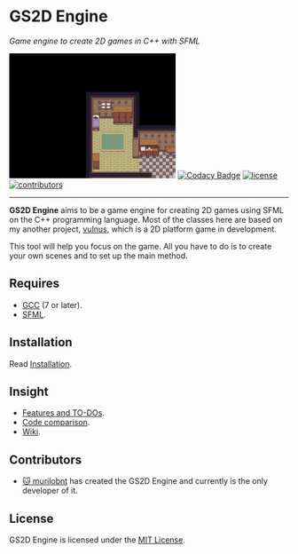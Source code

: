 # GS2D Engine

<i>Game engine to create 2D games in C++ with SFML</i>

<img src="assets/readme/example.gif" width=300/>

<a href="https://www.codacy.com/app/murilobnt/gs2d_engine?utm_source=github.com&amp;utm_medium=referral&amp;utm_content=murilobnt/gs2d_engine&amp;utm_campaign=Badge_Grade">
<img src="https://api.codacy.com/project/badge/Grade/47bdb57771bf4c75bff39618e4935b72" alt="Codacy Badge"/></a>
<a href="https://github.com/murilobnt/gs2d_engine/blob/master/LICENSE">
<img src="https://img.shields.io/:license-MIT-blue.svg" alt="license"/></a>
<a href="https://github.com/murilobnt/gs2d_engine/graphs/contributors">
<img src="https://img.shields.io/:contributors-1-yellow.svg"
alt="contributors"/></a>

* * *

**GS2D Engine** aims to be a game engine for creating 2D games using SFML on the
C++ programming language. Most of the classes here are based on my another
project, [vulnus](https://github.com/murilobnt/vulnus), which is a 2D platform
game in development.

This tool will help you focus on the game. All you have to do is to create your
own scenes and to set up the main method.

## Requires

- [GCC](http://gcc.gnu.org) (7 or later).
- [SFML](https://www.sfml-dev.org).

## Installation

Read [Installation](https://github.com/murilobnt/gs2d_engine/blob/master/.github/installation/installation.md).

## Insight

- [Features and TO-DOs](https://github.com/murilobnt/gs2d_engine/blob/master/.github/features-todo.md).
- [Code comparison](https://github.com/murilobnt/gs2d_engine/blob/master/.github/comparison.md).
- [Wiki](https://github.com/murilobnt/gs2d_engine/wiki).

## Contributors

- [:cat: murilobnt](https://github.com/murilobnt) has created the GS2D Engine
and currently is the only developer of it.

## License

GS2D Engine is licensed under the [MIT License](https://github.com/murilobnt/gs2d_engine/blob/master/LICENSE).
